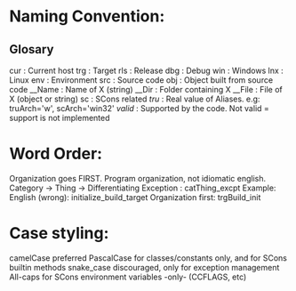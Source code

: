 # Naming Convention:
## Glosary
cur     : Current host
trg     : Target
rls     : Release
dbg     : Debug
win     : Windows
lnx     : Linux
env     : Environment
src     : Source code
obj     : Object built from source code
__Name  : Name of X (string)
__Dir   : Folder containing X
__File  : File of X (object or string)
sc      : SCons related
*tru*   : Real value of Aliases. e.g: truArch='w', scArch='win32'
*valid* : Supported by the code. Not valid = support is not implemented

# Word Order:
Organization goes FIRST. Program organization, not idiomatic english.
  Category -> Thing -> Differentiating Exception 
  : catThing_excpt
  Example:
    English (wrong):     initialize_build_target
    Organization first:  trgBuild_init

# Case styling:
camelCase preferred 
PascalCase for classes/constants only, and for SCons builtin methods
snake_case discouraged, only for exception management
All-caps for SCons environment variables -only- (CCFLAGS, etc)
